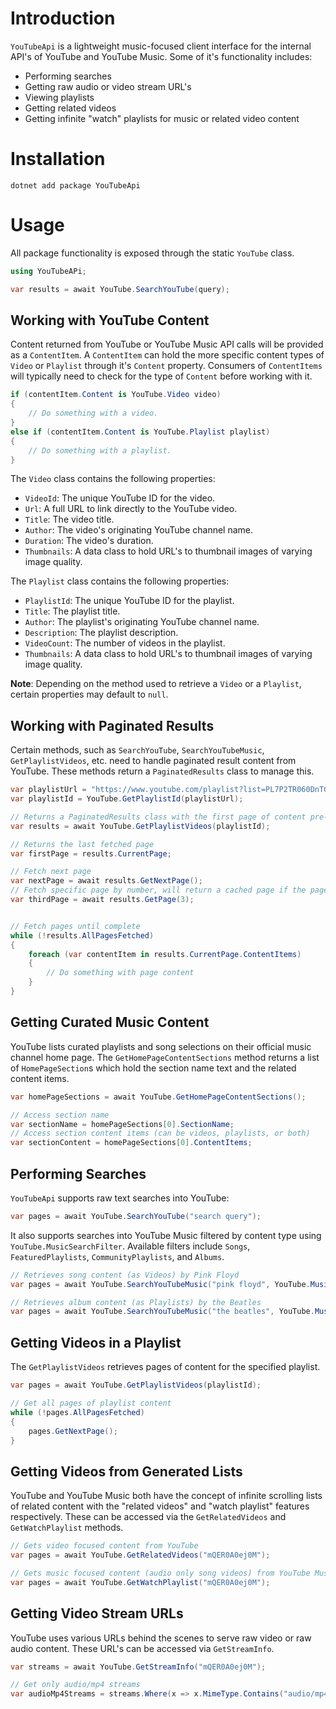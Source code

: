 # Introduction

`YouTubeApi` is a lightweight music-focused client interface for the internal API's of YouTube and YouTube Music. Some of it's functionality includes:

- Performing searches
- Getting raw audio or video stream URL's
- Viewing playlists
- Getting related videos
- Getting infinite "watch" playlists for music or related video content

# Installation

```
dotnet add package YouTubeApi
```

# Usage

All package functionality is exposed through the static `YouTube` class.

```cs
using YouTubeAPi;

var results = await YouTube.SearchYouTube(query);
```

## Working with YouTube Content

Content returned from YouTube or YouTube Music API calls will be provided as a `ContentItem`. A `ContentItem` can hold the more specific content types of `Video` or `Playlist` through it's `Content` property. Consumers of `ContentItems` will typically need to check for the type of `Content` before working with it.

```cs
if (contentItem.Content is YouTube.Video video)
{
    // Do something with a video.
}
else if (contentItem.Content is YouTube.Playlist playlist)
{
    // Do something with a playlist.
}
```

The `Video` class contains the following properties:
- `VideoId`: The unique YouTube ID for the video.
- `Url`: A full URL to link directly to the YouTube video.
- `Title`: The video title.
- `Author`: The video's originating YouTube channel name.
- `Duration`: The video's duration.
- `Thumbnails`: A data class to hold URL's to thumbnail images of varying image quality.

The `Playlist` class contains the following properties:
- `PlaylistId`: The unique YouTube ID for the playlist.
- `Title`: The playlist title.
- `Author`: The playlist's originating YouTube channel name.
- `Description`: The playlist description.
- `VideoCount`: The number of videos in the playlist.
- `Thumbnails`: A data class to hold URL's to thumbnail images of varying image quality.

**Note**: Depending on the method used to retrieve a `Video` or a `Playlist`, certain properties may default to `null`.

## Working with Paginated Results

Certain methods, such as `SearchYouTube`, `SearchYouTubeMusic`, `GetPlaylistVideos`, etc. need to handle paginated result content from YouTube. These methods return a `PaginatedResults` class to manage this.

```cs
var playlistUrl = "https://www.youtube.com/playlist?list=PL7P2TR060DnTGVmYkylwASt5RfS8nlvcu";
var playlistId = YouTube.GetPlaylistId(playlistUrl);

// Returns a PaginatedResults class with the first page of content pre-fetched
var results = await YouTube.GetPlaylistVideos(playlistId);

// Returns the last fetched page
var firstPage = results.CurrentPage;

// Fetch next page
var nextPage = await results.GetNextPage();
// Fetch specific page by number, will return a cached page if the page number has already been fetched
var thirdPage = await results.GetPage(3);


// Fetch pages until complete
while (!results.AllPagesFetched)
{
    foreach (var contentItem in results.CurrentPage.ContentItems)
    {
        // Do something with page content
    }
}
```

## Getting Curated Music Content

YouTube lists curated playlists and song selections on their official music channel home page. The `GetHomePageContentSections` method returns a list of `HomePageSection`s which hold the section name text and the related content items.

```cs
var homePageSections = await YouTube.GetHomePageContentSections();

// Access section name
var sectionName = homePageSections[0].SectionName;
// Access section content items (can be videos, playlists, or both)
var sectionContent = homePageSections[0].ContentItems;
```

## Performing Searches

`YouTubeApi` supports raw text searches into YouTube:

```cs
var pages = await YouTube.SearchYouTube("search query");
```

It also supports searches into YouTube Music filtered by content type using `YouTube.MusicSearchFilter`. Available filters include `Songs`, `FeaturedPlaylists`, `CommunityPlaylists`, and `Albums`.

```cs
// Retrieves song content (as Videos) by Pink Floyd
var pages = await YouTube.SearchYouTubeMusic("pink floyd", YouTube.MusicSearchFilter.Songs);

// Retrieves album content (as Playlists) by the Beatles
var pages = await YouTube.SearchYouTubeMusic("the beatles", YouTube.MusicSearchFilter.Albums);
```

## Getting Videos in a Playlist

The `GetPlaylistVideos` retrieves pages of content for the specified playlist.

```cs
var pages = await YouTube.GetPlaylistVideos(playlistId);

// Get all pages of playlist content
while (!pages.AllPagesFetched)
{
    pages.GetNextPage();
}
```

## Getting Videos from Generated Lists

YouTube and YouTube Music both have the concept of infinite scrolling lists of related content with the "related videos" and "watch playlist" features respectively. These can be accessed via the `GetRelatedVideos` and `GetWatchPlaylist` methods.

```cs
// Gets video focused content from YouTube
var pages = await YouTube.GetRelatedVideos("mQER0A0ej0M");

// Gets music focused content (audio only song videos) from YouTube Music
var pages = await YouTube.GetWatchPlaylist("mQER0A0ej0M");
```

## Getting Video Stream URLs

YouTube uses various URLs behind the scenes to serve raw video or raw audio content. These URL's can be accessed via `GetStreamInfo`.

```cs
var streams = await YouTube.GetStreamInfo("mQER0A0ej0M");

// Get only audio/mp4 streams
var audioMp4Streams = streams.Where(x => x.MimeType.Contains("audio/mp4"));
```